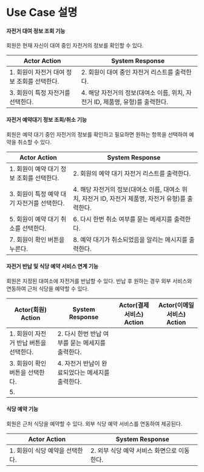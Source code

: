 # Use Case 설명

#### 자전거 대여 정보 조회 기능
회원은 현재 자신이 대여 중인 자전거의 정보를 확인할 수 있다.

|Actor Action|System Response|
|--|--|
|1. 회원이 자전거 대여 정보 조회를 선택한다.|2. 회원이 대여 중인 자전거 리스트를 출력한다.|
|3. 회원이 특정 자전거를 선택한다.|4. 해당 자전거의 정보(대여소 이름, 위치, 자전거 ID, 제품명, 유형)를 출력한다.|

#### 자전거 예약대기 정보 조회/취소 기능

회원은 예약 대기 중인 자전거의 정보를 확인하고 필요하면 원하는 항목을 선택하여 예약을 취소할 수 있다.

|Actor Action|System Response|
|--|--|
|1. 회원이 예약 대기 정보 조회를 선택한다.|2. 회원의 예약 대기 자전거 리스트를 출력한다.|
|3. 회원이 특정 예약 대기 자전거를 선택한다.|4. 해당 자전거의 정보(대여소 이름, 대여소 위치, 자전거 ID, 자전거 제품명, 자전거 유형)를 출력한다.|
|5. 회원이 예약 대기 취소를 선택한다.|6. 다시 한번 취소 여부를 묻는 메세지를 출력한다.|
|7. 회원이 확인 버튼을 누른다.|8. 예약 대기가 취소되었음을 알리는 메시지를 출력한다.|

#### 자전거 반납 및 식당 예약 서비스 연계 기능
회원은 지정된 대여소에 자전거를 반납할 수 있다. 반납 후 원하는 경우 외부 서비스와 연동하여 근처 식당을 예약할 수 있다.

|Actor(회원) Action|System Response|Actor(결제 서비스) Action|Actor(이메일 서비스) Action|
|--|--|--|--|
|1. 회원이 자전거 반납 버튼을 선택한다.|2. 다시 한번 반납 여부를 묻는 메세지를 출력한다.|
|3. 회원이 확인 버튼을 선택한다.|4. 자전거 반납이 완료되었다는 메세지를 출력한다.|
|5.  ||

#### 식당 예약 기능
회원은 근처 식당을 예약할 수 있다. 외부 식당 예약 서비스를 연동하여 제공된다.

|Actor Action|System Response|
|--|--|
|1. 회원이 식당 예약을 선택한다.|2. 외부 식당 예약 서비스 화면으로 이동한다.|

